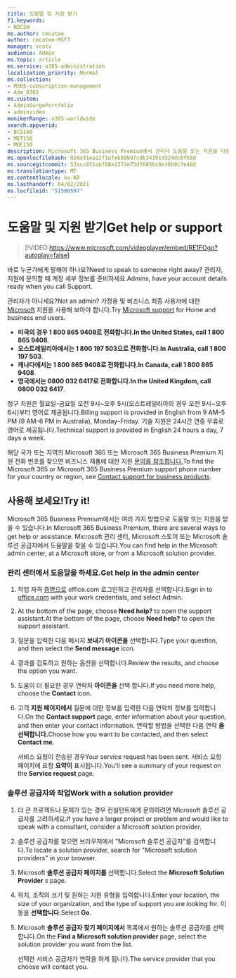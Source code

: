 ```yaml
---
title: 도움말 및 지원 받기
f1.keywords:
- NOCSH
ms.author: cmcatee
author: cmcatee-MSFT
manager: scotv
audience: Admin
ms.topic: article
ms.service: o365-administration
localization_priority: Normal
ms.collection:
- M365-subscription-management
- Adm_O365
ms.custom:
- AdminSurgePortfolio
- adminvideo
monikerRange: o365-worldwide
search.appverid:
- BCS160
- MET150
- MOE150
description: Microsoft 365 Business Premium에서 관리자 도움말 또는 지원을 다운로드하는 방법을 알아보하세요.
ms.openlocfilehash: 016e31ea12f1efeb50597cdb34391d324dc0f58d
ms.sourcegitcommit: 53acc851abf68e2272e75df0856c0e16b0c7e48d
ms.translationtype: MT
ms.contentlocale: ko-KR
ms.lasthandoff: 04/02/2021
ms.locfileid: "51580597"
---
```

# <a name="get-help-or-support"></a><span data-ttu-id="f01a5-103">도움말 및 지원 받기</span><span class="sxs-lookup"><span data-stu-id="f01a5-103">Get help or support</span></span>

> [!VIDEO https://www.microsoft.com/videoplayer/embed/RE1FOgo?autoplay=false]

<span data-ttu-id="f01a5-104">바로 누군가에게 말해야 하나요?</span><span class="sxs-lookup"><span data-stu-id="f01a5-104">Need to speak to someone right away?</span></span> <span data-ttu-id="f01a5-105">관리자, 지원에 문의할 때 계정 세부 정보를 준비하세요.</span><span class="sxs-lookup"><span data-stu-id="f01a5-105">Admins, have your account details ready when you call Support.</span></span>

<span data-ttu-id="f01a5-106">관리자가 아니세요?</span><span class="sxs-lookup"><span data-stu-id="f01a5-106">Not an admin?</span></span> <span data-ttu-id="f01a5-107">가정용 및 비즈니스 최종 사용자에 대한 [Microsoft](https://go.microsoft.com/fwlink/?linkid=860695) 지원을 사용해 보아야 합니다.</span><span class="sxs-lookup"><span data-stu-id="f01a5-107">Try [Microsoft support](https://go.microsoft.com/fwlink/?linkid=860695) for Home and business end users.</span></span>

- <span data-ttu-id="f01a5-108">**미국의 경우 1 800 865 9408로 전화합니다.**</span><span class="sxs-lookup"><span data-stu-id="f01a5-108">**In the United States, call 1 800 865 9408**.</span></span>
- <span data-ttu-id="f01a5-109">**오스트레일리아에서는 1 800 197 503으로 전화합니다.**</span><span class="sxs-lookup"><span data-stu-id="f01a5-109">**In Australia, call 1 800 197 503**.</span></span>
- <span data-ttu-id="f01a5-110">**캐나다에서는 1 800 865 9408로 전화합니다.**</span><span class="sxs-lookup"><span data-stu-id="f01a5-110">**In Canada, call 1 800 865 9408**.</span></span>
- <span data-ttu-id="f01a5-111">**영국에서는 0800 032 6417로 전화합니다.**</span><span class="sxs-lookup"><span data-stu-id="f01a5-111">**In the United Kingdom, call 0800 032 6417**.</span></span>

<span data-ttu-id="f01a5-112">청구 지원은 월요일-금요일 오전 9시~오후 5시(오스트레일리아의 경우 오전 9시~오후 6시)부터 영어로 제공됩니다.</span><span class="sxs-lookup"><span data-stu-id="f01a5-112">Billing support is provided in English from 9 AM–5 PM (9 AM–6 PM in Australia), Monday–Friday.</span></span>
<span data-ttu-id="f01a5-113">기술 지원은 24시간 연중 무휴로 영어로 제공됩니다.</span><span class="sxs-lookup"><span data-stu-id="f01a5-113">Technical support is provided in English 24 hours a day, 7 days a week.</span></span>

<span data-ttu-id="f01a5-114">해당 국가 또는 지역의 Microsoft 365 또는 Microsoft 365 Business Premium 지원 전화 번호를 찾으면 비즈니스 제품에 대한 지원 [문의를 참조합니다.](https://support.microsoft.com/office/32a17ca7-6fa0-4870-8a8d-e25ba4ccfd4b)</span><span class="sxs-lookup"><span data-stu-id="f01a5-114">To find the Microsoft 365 or Microsoft 365 Business Premium support phone number for your country or region, see [Contact support for business products](https://support.microsoft.com/office/32a17ca7-6fa0-4870-8a8d-e25ba4ccfd4b).</span></span>

## <a name="try-it"></a><span data-ttu-id="f01a5-115">사용해 보세요!</span><span class="sxs-lookup"><span data-stu-id="f01a5-115">Try it!</span></span>

<span data-ttu-id="f01a5-116">Microsoft 365 Business Premium에서는 여러 가지 방법으로 도움말 또는 지원을 받을 수 있습니다.</span><span class="sxs-lookup"><span data-stu-id="f01a5-116">In Microsoft 365 Business Premium, there are several ways to get help or assistance.</span></span> <span data-ttu-id="f01a5-117">Microsoft 관리 센터, Microsoft 스토어 또는 Microsoft 솔루션 공급자에서 도움말을 찾을 수 있습니다.</span><span class="sxs-lookup"><span data-stu-id="f01a5-117">You can find help in the Microsoft admin center, at a Microsoft store, or from a Microsoft solution provider.</span></span>

### <a name="get-help-in-the-admin-center"></a><span data-ttu-id="f01a5-118">관리 센터에서 도움말을 하세요.</span><span class="sxs-lookup"><span data-stu-id="f01a5-118">Get help in the admin center</span></span>

1. <span data-ttu-id="f01a5-119">작업 자격 [증명으로](https://office.com) office.com 로그인하고 관리자를 선택합니다.</span><span class="sxs-lookup"><span data-stu-id="f01a5-119">Sign in to [office.com](https://office.com) with your work credentials, and select Admin.</span></span>
1. <span data-ttu-id="f01a5-120">At the bottom of the page, choose **Need help?** to open the support assistant.</span><span class="sxs-lookup"><span data-stu-id="f01a5-120">At the bottom of the page, choose **Need help?** to open the support assistant.</span></span>
1. <span data-ttu-id="f01a5-121">질문을 입력한 다음 메시지 **보내기 아이콘을** 선택합니다.</span><span class="sxs-lookup"><span data-stu-id="f01a5-121">Type your question, and then select the **Send message** icon.</span></span>
1. <span data-ttu-id="f01a5-122">결과를 검토하고 원하는 옵션을 선택합니다.</span><span class="sxs-lookup"><span data-stu-id="f01a5-122">Review the results, and choose the option you want.</span></span>
1. <span data-ttu-id="f01a5-123">도움이 더 필요한 경우 연락처 **아이콘을** 선택 합니다.</span><span class="sxs-lookup"><span data-stu-id="f01a5-123">If you need more help, choose the **Contact** icon.</span></span>
1. <span data-ttu-id="f01a5-124">고객 **지원 페이지에서** 질문에 대한 정보를 입력한 다음 연락처 정보를 입력합니다.</span><span class="sxs-lookup"><span data-stu-id="f01a5-124">On the **Contact support** page, enter information about your question, and then enter your contact information.</span></span> <span data-ttu-id="f01a5-125">연락할 방법을 선택한 다음 연락 **을 선택합니다.**</span><span class="sxs-lookup"><span data-stu-id="f01a5-125">Choose how you want to be contacted, and then select **Contact me**.</span></span>

    <span data-ttu-id="f01a5-126">서비스 요청이 전송된 경우</span><span class="sxs-lookup"><span data-stu-id="f01a5-126">Your service request has been sent.</span></span> <span data-ttu-id="f01a5-127">서비스 요청 페이지에 요청 **요약이** 표시됩니다.</span><span class="sxs-lookup"><span data-stu-id="f01a5-127">You'll see a summary of your request on the **Service request** page.</span></span>

### <a name="work-with-a-solution-provider"></a><span data-ttu-id="f01a5-128">솔루션 공급자와 작업</span><span class="sxs-lookup"><span data-stu-id="f01a5-128">Work with a solution provider</span></span>

1. <span data-ttu-id="f01a5-129">더 큰 프로젝트나 문제가 있는 경우 컨설턴트에게 문의하려면 Microsoft 솔루션 공급자를 고려하세요.</span><span class="sxs-lookup"><span data-stu-id="f01a5-129">If you have a larger project or problem and would like to speak with a consultant, consider a Microsoft solution provider.</span></span>
1. <span data-ttu-id="f01a5-130">솔루션 공급자를 찾으면 브라우저에서 "Microsoft 솔루션 공급자"를 검색합니다.</span><span class="sxs-lookup"><span data-stu-id="f01a5-130">To locate a solution provider, search for "Microsoft solution providers" in your browser.</span></span>
1. <span data-ttu-id="f01a5-131">Microsoft **솔루션 공급자 페이지를** 선택합니다.</span><span class="sxs-lookup"><span data-stu-id="f01a5-131">Select the **Microsoft Solution Provider** s page.</span></span>
1. <span data-ttu-id="f01a5-132">위치, 조직의 크기 및 원하는 지원 유형을 입력합니다.</span><span class="sxs-lookup"><span data-stu-id="f01a5-132">Enter your location, the size of your organization, and the type of support you are looking for.</span></span> <span data-ttu-id="f01a5-133">이동을 **선택합니다.**</span><span class="sxs-lookup"><span data-stu-id="f01a5-133">Select **Go**.</span></span>
1. <span data-ttu-id="f01a5-134">Microsoft **솔루션 공급자 찾기 페이지에서** 목록에서 원하는 솔루션 공급자를 선택합니다.</span><span class="sxs-lookup"><span data-stu-id="f01a5-134">On the **Find a Microsoft solution provider** page, select the solution provider you want from the list.</span></span>

    <span data-ttu-id="f01a5-135">선택한 서비스 공급자가 연락을 하게 됩니다.</span><span class="sxs-lookup"><span data-stu-id="f01a5-135">The service provider that you choose will contact you.</span></span>